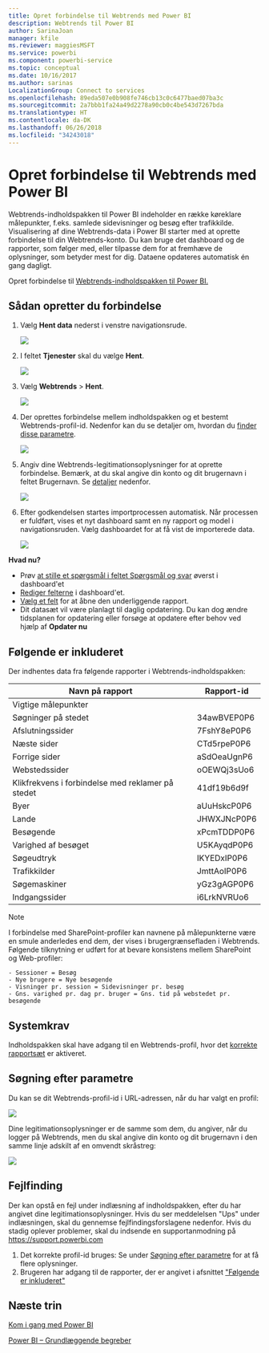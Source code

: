 ```yaml
---
title: Opret forbindelse til Webtrends med Power BI
description: Webtrends til Power BI
author: SarinaJoan
manager: kfile
ms.reviewer: maggiesMSFT
ms.service: powerbi
ms.component: powerbi-service
ms.topic: conceptual
ms.date: 10/16/2017
ms.author: sarinas
LocalizationGroup: Connect to services
ms.openlocfilehash: 89eda507e0b908fe746cb13c0c6477baed07ba3c
ms.sourcegitcommit: 2a7bbb1fa24a49d2278a90cb0c4be543d7267bda
ms.translationtype: HT
ms.contentlocale: da-DK
ms.lasthandoff: 06/26/2018
ms.locfileid: "34243018"
---
```

# <a name="connect-to-webtrends-with-power-bi"></a>Opret forbindelse til Webtrends med Power BI
Webtrends-indholdspakken til Power BI indeholder en række køreklare målepunkter, f.eks. samlede sidevisninger og besøg efter trafikkilde. Visualisering af dine Webtrends-data i Power BI starter med at oprette forbindelse til din Webtrends-konto. Du kan bruge det dashboard og de rapporter, som følger med, eller tilpasse dem for at fremhæve de oplysninger, som betyder mest for dig.  Dataene opdateres automatisk én gang dagligt.

Opret forbindelse til [Webtrends-indholdspakken til Power BI.](https://app.powerbi.com/getdata/services/webtrends)

## <a name="how-to-connect"></a>Sådan opretter du forbindelse
1. Vælg **Hent data** nederst i venstre navigationsrude.
   
   ![](media/service-connect-to-webtrends/getdata3.png)
2. I feltet **Tjenester** skal du vælge **Hent**.
   
   ![](media/service-connect-to-webtrends/services.png)
3. Vælg **Webtrends** \> **Hent**.
   
   ![](media/service-connect-to-webtrends/webtrends.png)
4. Der oprettes forbindelse mellem indholdspakken og et bestemt Webtrends-profil-id. Nedenfor kan du se detaljer om, hvordan du [finder disse parametre](#FindingParams).
   
   ![](media/service-connect-to-webtrends/parameters.png)
5. Angiv dine Webtrends-legitimationsoplysninger for at oprette forbindelse. Bemærk, at du skal angive din konto og dit brugernavn i feltet Brugernavn. Se [detaljer](#FindingParams) nedenfor.
   
   ![](media/service-connect-to-webtrends/creds.png)
6. Efter godkendelsen startes importprocessen automatisk. Når processen er fuldført, vises et nyt dashboard samt en ny rapport og model i navigationsruden. Vælg dashboardet for at få vist de importerede data.
   
   ![](media/service-connect-to-webtrends/dashboard.png)

**Hvad nu?**

* Prøv [at stille et spørgsmål i feltet Spørgsmål og svar](power-bi-q-and-a.md) øverst i dashboard'et
* [Rediger felterne](service-dashboard-edit-tile.md) i dashboard'et.
* [Vælg et felt](service-dashboard-tiles.md) for at åbne den underliggende rapport.
* Dit datasæt vil være planlagt til daglig opdatering. Du kan dog ændre tidsplanen for opdatering eller forsøge at opdatere efter behov ved hjælp af **Opdater nu**

## <a name="whats-included"></a>Følgende er inkluderet
<a name="Included"></a>

Der indhentes data fra følgende rapporter i Webtrends-indholdspakken:  

| Navn på rapport | Rapport-id |
| --- | --- |
| Vigtige målepunkter | |
| Søgninger på stedet |34awBVEP0P6 |
| Afslutningssider |7FshY8eP0P6 |
| Næste sider |CTd5rpeP0P6 |
| Forrige sider |aSdOeaUgnP6 |
| Webstedssider |oOEWQj3sUo6 |
| Klikfrekvens i forbindelse med reklamer på stedet |41df19b6d9f |
| Byer |aUuHskcP0P6 |
| Lande |JHWXJNcP0P6 |
| Besøgende |xPcmTDDP0P6 |
| Varighed af besøget |U5KAyqdP0P6 |
| Søgeudtryk |IKYEDxIP0P6 |
| Trafikkilder |JmttAoIP0P6 |
| Søgemaskiner |yGz3gAGP0P6 |
| Indgangssider |i6LrkNVRUo6 |

>[!NOTE]
>I forbindelse med SharePoint-profiler kan navnene på målepunkterne være en smule anderledes end dem, der vises i brugergrænsefladen i Webtrends. Følgende tilknytning er udført for at bevare konsistens mellem SharePoint og Web-profiler:   

    - Sessioner = Besøg  
    - Nye brugere = Nye besøgende  
    - Visninger pr. session = Sidevisninger pr. besøg  
    - Gns. varighed pr. dag pr. bruger = Gns. tid på webstedet pr. besøgende  

## <a name="system-requirements"></a>Systemkrav
Indholdspakken skal have adgang til en Webtrends-profil, hvor det [korrekte rapportsæt](#Included) er aktiveret.

<a name="FindingParams"></a>

## <a name="finding-parameters"></a>Søgning efter parametre
Du kan se dit Webtrends-profil-id i URL-adressen, når du har valgt en profil:

![](media/service-connect-to-webtrends/webtrendsparameters.png)

Dine legitimationsoplysninger er de samme som dem, du angiver, når du logger på Webtrends, men du skal angive din konto og dit brugernavn i den samme linje adskilt af en omvendt skråstreg:

![](media/service-connect-to-webtrends/webtrendscreds.png)

## <a name="troubleshooting"></a>Fejlfinding
Der kan opstå en fejl under indlæsning af indholdspakken, efter du har angivet dine legitimationsoplysninger. Hvis du ser meddelelsen "Ups" under indlæsningen, skal du gennemse fejlfindingsforslagene nedenfor. Hvis du stadig oplever problemer, skal du indsende en supportanmodning på https://support.powerbi.com

1. Det korrekte profil-id bruges: Se under [Søgning efter parametre](#FindingParams) for at få flere oplysninger.
2. Brugeren har adgang til de rapporter, der er angivet i afsnittet ["Følgende er inkluderet"](#Included)

## <a name="next-steps"></a>Næste trin
[Kom i gang med Power BI](service-get-started.md)

[Power BI – Grundlæggende begreber](service-basic-concepts.md)

